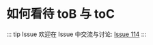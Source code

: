 # 如何看待 toB 与 toC



::: tip Issue 
 欢迎在 Issue 中交流与讨论: [Issue 114](https://github.com/shfshanyue/Daily-Question/issues/114) 
:::

